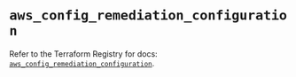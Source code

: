 # `aws_config_remediation_configuration`

Refer to the Terraform Registry for docs: [`aws_config_remediation_configuration`](https://registry.terraform.io/providers/hashicorp/aws/3.76.1/docs/resources/config_remediation_configuration).
